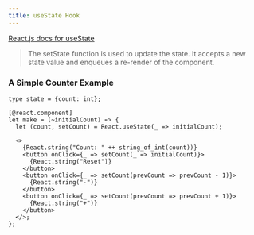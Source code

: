 ```yaml
---
title: useState Hook
---
```


[React.js docs for useState](https://reactjs.org/docs/hooks-reference.html#usestate)

>The setState function is used to update the state. It accepts a new state value and enqueues a re-render of the component.

### A Simple Counter Example

```reason
type state = {count: int};

[@react.component]
let make = (~initialCount) => {
  let (count, setCount) = React.useState(_ => initialCount);

  <>
    {React.string("Count: " ++ string_of_int(count))}
    <button onClick={_ => setCount(_ => initialCount)}>
      {React.string("Reset")}
    </button>
    <button onClick={_ => setCount(prevCount => prevCount - 1)}>
      {React.string("-")}
    </button>
    <button onClick={_ => setCount(prevCount => prevCount + 1)}>
      {React.string("+")}
    </button>
  </>;
};
```
